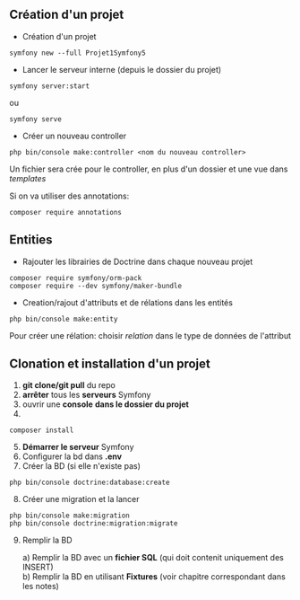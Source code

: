 ## Création d'un projet


- Création d'un projet
```console
symfony new --full Projet1Symfony5
```

- Lancer le serveur interne (depuis le dossier du projet)
```console
symfony server:start
```
ou
```console
symfony serve
```

- Créer un nouveau controller
```console
php bin/console make:controller <nom du nouveau controller>
``` 

Un fichier sera crée pour le controller, en plus d'un dossier et une vue dans *templates*

Si on va utiliser des annotations:
```console
composer require annotations
```

## Entities

- Rajouter les librairies de Doctrine dans chaque nouveau projet
```console
composer require symfony/orm-pack
composer require --dev symfony/maker-bundle
```

- Creation/rajout d'attributs et de rélations dans les entités
```console
php bin/console make:entity
```
Pour créer une rélation: choisir *relation* dans le type de données de l'attribut


## Clonation et installation d'un projet

1. **git clone/git pull** du repo
2. **arrêter** tous les **serveurs** Symfony
3. ouvrir une **console** **dans le dossier du projet**
4.  
```console
composer install
```
5. **Démarrer le serveur** Symfony 
6. Configurer la bd dans **.env**
7. Créer la BD (si elle n'existe pas)
```console
php bin/console doctrine:database:create
```
8. Créer une migration et la lancer
```console
php bin/console make:migration
php bin/console doctrine:migration:migrate
```
9. Remplir la BD 

    a) Remplir la BD avec un **fichier SQL** (qui doit contenit uniquement des INSERT)<br>
    b) Remplir la BD en utilisant **Fixtures** (voir chapitre correspondant dans les notes)
    